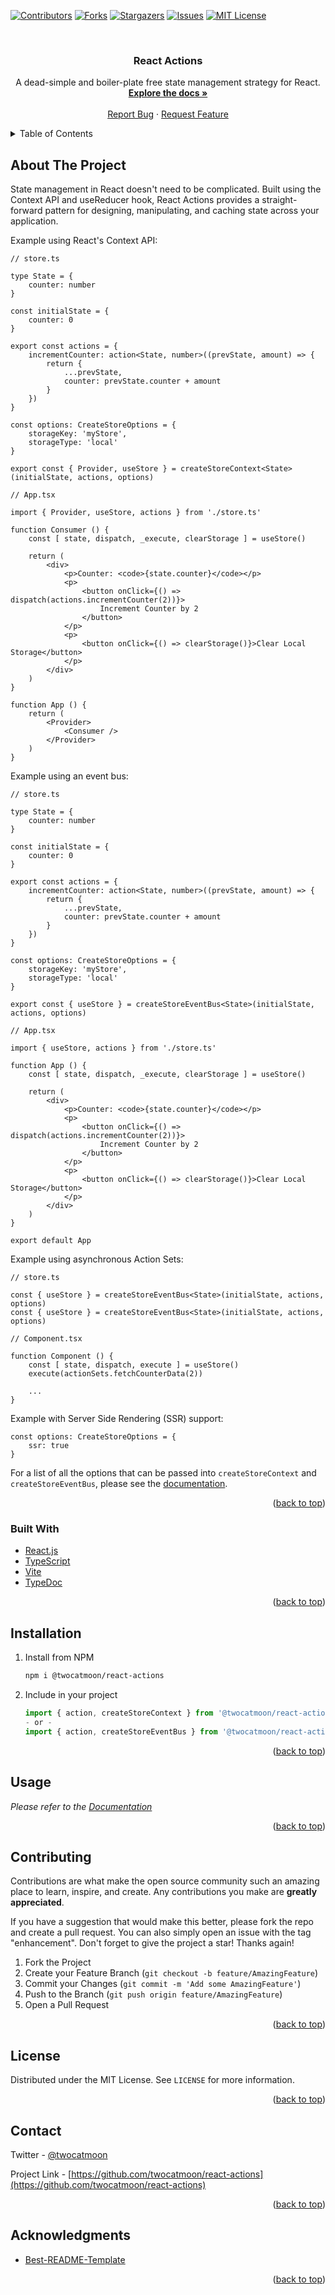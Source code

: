 <div id="top"></div>

[![Contributors][contributors-shield]][contributors-url]
[![Forks][forks-shield]][forks-url]
[![Stargazers][stars-shield]][stars-url]
[![Issues][issues-shield]][issues-url]
[![MIT License][license-shield]][license-url]



<!-- PROJECT LOGO -->
<br />
<div align="center">
  <!-- <a href="https://github.com/twocatmoon/react-actions">
    <img src="images/logo.png" alt="Logo" width="80" height="80">
  </a> -->

  <h3 align="center">React Actions</h3>

  <p align="center">
    A dead-simple and boiler-plate free state management strategy for React.
    <br />
    <a href="https://twocatmoon.github.io/react-actions"><strong>Explore the docs »</strong></a>
    <br />
    <br />
    <a href="https://github.com/twocatmoon/react-actions/issues">Report Bug</a>
    ·
    <a href="https://github.com/twocatmoon/react-actions/issues">Request Feature</a>
  </p>
</div>



<!-- TABLE OF CONTENTS -->
<details>
  <summary>Table of Contents</summary>
  <ol>
    <li>
      <a href="#about-the-project">About The Project</a>
      <ul>
        <li><a href="#built-with">Built With</a></li>
      </ul>
    </li>
    <li><a href="#installation">Installation</a></li>
    <li><a href="#usage">Usage</a></li>
    <li><a href="#contributing">Contributing</a></li>
    <li><a href="#license">License</a></li>
    <li><a href="#contact">Contact</a></li>
    <li><a href="#acknowledgments">Acknowledgments</a></li>
  </ol>
</details>



<!-- ABOUT THE PROJECT -->
## About The Project

State management in React doesn't need to be complicated. Built using the Context API and useReducer hook, React Actions provides a straight-forward pattern for designing, manipulating, and caching state across your application. 

Example using React's Context API:

```tsx
// store.ts

type State = {
    counter: number
}

const initialState = {
    counter: 0
}

export const actions = {
    incrementCounter: action<State, number>((prevState, amount) => {
        return {
            ...prevState,
            counter: prevState.counter + amount
        }
    })
}

const options: CreateStoreOptions = {
    storageKey: 'myStore',
    storageType: 'local'
}

export const { Provider, useStore } = createStoreContext<State>(initialState, actions, options)

// App.tsx

import { Provider, useStore, actions } from './store.ts'

function Consumer () {
    const [ state, dispatch, _execute, clearStorage ] = useStore()

    return (
        <div>
            <p>Counter: <code>{state.counter}</code></p>
            <p>
                <button onClick={() => dispatch(actions.incrementCounter(2))}>
                    Increment Counter by 2
                </button>
            </p>
            <p>
                <button onClick={() => clearStorage()}>Clear Local Storage</button>
            </p>
        </div>
    )
}

function App () {
    return (
        <Provider>
            <Consumer />
        </Provider>
    )
}
```

Example using an event bus:

```tsx
// store.ts

type State = {
    counter: number
}

const initialState = {
    counter: 0
}

export const actions = {
    incrementCounter: action<State, number>((prevState, amount) => {
        return {
            ...prevState,
            counter: prevState.counter + amount
        }
    })
}

const options: CreateStoreOptions = {
    storageKey: 'myStore',
    storageType: 'local'
}

export const { useStore } = createStoreEventBus<State>(initialState, actions, options)

// App.tsx

import { useStore, actions } from './store.ts'

function App () {
    const [ state, dispatch, _execute, clearStorage ] = useStore()

    return (
        <div>
            <p>Counter: <code>{state.counter}</code></p>
            <p>
                <button onClick={() => dispatch(actions.incrementCounter(2))}>
                    Increment Counter by 2
                </button>
            </p>
            <p>
                <button onClick={() => clearStorage()}>Clear Local Storage</button>
            </p>
        </div>
    )
}

export default App
```

Example using asynchronous Action Sets:

```tsx
// store.ts

const { useStore } = createStoreEventBus<State>(initialState, actions, options)
const { useStore } = createStoreEventBus<State>(initialState, actions, options)

// Component.tsx

function Component () {
    const [ state, dispatch, execute ] = useStore()
    execute(actionSets.fetchCounterData(2))
     
    ...
}
```

Example with Server Side Rendering (SSR) support:

```tsx
const options: CreateStoreOptions = {
    ssr: true
}
```

For a list of all the options that can be passed into `createStoreContext` and `createStoreEventBus`, please see the [documentation](https://twocatmoon.github.io/react-actions/modules.html#CreateStoreOptions).

<p align="right">(<a href="#top">back to top</a>)</p>



### Built With

* [React.js](https://reactjs.org/)
* [TypeScript](https://www.typescriptlang.org/)
* [Vite](https://vitejs.dev/)
* [TypeDoc](https://typedoc.org/)

<p align="right">(<a href="#top">back to top</a>)</p>



<!-- INSTALLATION -->
## Installation

1. Install from NPM
   ```sh
   npm i @twocatmoon/react-actions
   ```
2. Include in your project
   ```ts
   import { action, createStoreContext } from '@twocatmoon/react-actions'
   - or -
   import { action, createStoreEventBus } from '@twocatmoon/react-actions'
   ```

<p align="right">(<a href="#top">back to top</a>)</p>



<!-- USAGE EXAMPLES -->
## Usage

_Please refer to the [Documentation](https://twocatmoon.github.io/react-actions)_

<p align="right">(<a href="#top">back to top</a>)</p>



<!-- CONTRIBUTING -->
## Contributing

Contributions are what make the open source community such an amazing place to learn, inspire, and create. Any contributions you make are **greatly appreciated**.

If you have a suggestion that would make this better, please fork the repo and create a pull request. You can also simply open an issue with the tag "enhancement".
Don't forget to give the project a star! Thanks again!

1. Fork the Project
2. Create your Feature Branch (`git checkout -b feature/AmazingFeature`)
3. Commit your Changes (`git commit -m 'Add some AmazingFeature'`)
4. Push to the Branch (`git push origin feature/AmazingFeature`)
5. Open a Pull Request

<p align="right">(<a href="#top">back to top</a>)</p>



<!-- LICENSE -->
## License

Distributed under the MIT License. See `LICENSE` for more information.

<p align="right">(<a href="#top">back to top</a>)</p>



<!-- CONTACT -->
## Contact

Twitter - [@twocatmoon](https://twitter.com/twocatmoon)

Project Link - [https://github.com/twocatmoon/react-actions](https://github.com/twocatmoon/react-actions)

<p align="right">(<a href="#top">back to top</a>)</p>



<!-- ACKNOWLEDGMENTS -->
## Acknowledgments

* [Best-README-Template](https://github.com/othneildrew/Best-README-Template)

<p align="right">(<a href="#top">back to top</a>)</p>



<!-- MARKDOWN LINKS & IMAGES -->
<!-- https://www.markdownguide.org/basic-syntax/#reference-style-links -->
[contributors-shield]: https://img.shields.io/github/contributors/twocatmoon/react-actions.svg?style=for-the-badge
[contributors-url]: https://github.com/twocatmoon/react-actions/graphs/contributors
[forks-shield]: https://img.shields.io/github/forks/twocatmoon/react-actions.svg?style=for-the-badge
[forks-url]: https://github.com/twocatmoon/react-actions/network/members
[stars-shield]: https://img.shields.io/github/stars/twocatmoon/react-actions.svg?style=for-the-badge
[stars-url]: https://github.com/twocatmoon/react-actions/stargazers
[issues-shield]: https://img.shields.io/github/issues/twocatmoon/react-actions.svg?style=for-the-badge
[issues-url]: https://github.com/twocatmoon/react-actions/issues
[license-shield]: https://img.shields.io/github/license/twocatmoon/react-actions.svg?style=for-the-badge
[license-url]: https://github.com/twocatmoon/react-actions/blob/trunk/LICENSE